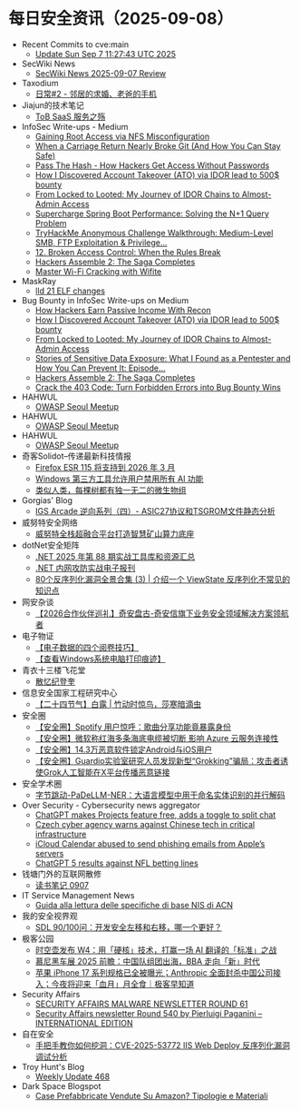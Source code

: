 # 每日安全资讯（2025-09-08）

- Recent Commits to cve:main
  - [Update Sun Sep  7 11:27:43 UTC 2025](https://github.com/trickest/cve/commit/cd3c9df8dd22369834fec8a79f72f0b61eac976d)
- SecWiki News
  - [SecWiki News 2025-09-07 Review](http://www.sec-wiki.com/?2025-09-07)
- Taxodium
  - [日常#2 - 邻居的求婚、老爸的手机](https://taxodium.ink/nichijou-2.html)
- Jiajun的技术笔记
  - [ToB SaaS 服务之殇](https://jiajunhuang.com/articles/2025_09_07-to_b_saas.md.html)
- InfoSec Write-ups - Medium
  - [Gaining Root Access via NFS Misconfiguration](https://infosecwriteups.com/gaining-root-access-via-nfs-misconfiguration-92d4d44f8837?source=rss----7b722bfd1b8d---4)
  - [When a Carriage Return Nearly Broke Git (And How You Can Stay Safe)](https://infosecwriteups.com/when-a-carriage-return-nearly-broke-git-and-how-you-can-stay-safe-42bb19a3783b?source=rss----7b722bfd1b8d---4)
  - [Pass The Hash - How Hackers Get Access Without Passwords](https://infosecwriteups.com/pass-the-hash-how-hackers-get-access-without-passwords-d1f8b4f32410?source=rss----7b722bfd1b8d---4)
  - [How I Discovered Account Takeover (ATO) via IDOR lead to 500$ bounty](https://infosecwriteups.com/how-i-discovered-account-takeover-ato-via-idor-lead-to-500-bounty-537bc7ff10b8?source=rss----7b722bfd1b8d---4)
  - [From Locked to Looted: My Journey of IDOR Chains to Almost-Admin Access](https://infosecwriteups.com/from-locked-to-looted-my-journey-of-idor-chains-to-almost-admin-access-d15abf0046f9?source=rss----7b722bfd1b8d---4)
  - [Supercharge Spring Boot Performance: Solving the N+1 Query Problem](https://infosecwriteups.com/supercharge-spring-boot-performance-solving-the-n-1-query-problem-7bae9ed3ad36?source=rss----7b722bfd1b8d---4)
  - [TryHackMe Anonymous Challenge Walkthrough: Medium-Level SMB, FTP Exploitation & Privilege…](https://infosecwriteups.com/tryhackme-anonymous-challenge-walkthrough-medium-level-smb-ftp-exploitation-privilege-9afbd652eccb?source=rss----7b722bfd1b8d---4)
  - [12. Broken Access Control: When the Rules Break](https://infosecwriteups.com/12-broken-access-control-when-the-rules-break-0bc37a474d57?source=rss----7b722bfd1b8d---4)
  - [Hackers Assemble 2: The Saga Completes](https://infosecwriteups.com/hackers-assemble-2-the-saga-completes-590f4813812a?source=rss----7b722bfd1b8d---4)
  - [Master Wi-Fi Cracking with Wifite](https://infosecwriteups.com/master-wi-fi-cracking-with-wifite-e20181aa07ff?source=rss----7b722bfd1b8d---4)
- MaskRay
  - [lld 21 ELF changes](https://maskray.me/blog/2025-09-07-lld-21-elf-changes)
- Bug Bounty in InfoSec Write-ups on Medium
  - [How Hackers Earn Passive Income With Recon](https://infosecwriteups.com/how-hackers-earn-passive-income-with-recon-5ee3fd25513d?source=rss----7b722bfd1b8d--bug_bounty)
  - [How I Discovered Account Takeover (ATO) via IDOR lead to 500$ bounty](https://infosecwriteups.com/how-i-discovered-account-takeover-ato-via-idor-lead-to-500-bounty-537bc7ff10b8?source=rss----7b722bfd1b8d--bug_bounty)
  - [From Locked to Looted: My Journey of IDOR Chains to Almost-Admin Access](https://infosecwriteups.com/from-locked-to-looted-my-journey-of-idor-chains-to-almost-admin-access-d15abf0046f9?source=rss----7b722bfd1b8d--bug_bounty)
  - [Stories of Sensitive Data Exposure: What I Found as a Pentester and How You Can Prevent It: Episode…](https://infosecwriteups.com/stories-of-sensitive-data-exposure-what-i-found-as-a-pentester-and-how-you-can-prevent-it-episode-1362bdf27049?source=rss----7b722bfd1b8d--bug_bounty)
  - [Hackers Assemble 2: The Saga Completes](https://infosecwriteups.com/hackers-assemble-2-the-saga-completes-590f4813812a?source=rss----7b722bfd1b8d--bug_bounty)
  - [Crack the 403 Code: Turn Forbidden Errors into Bug Bounty Wins](https://infosecwriteups.com/crack-the-403-code-turn-forbidden-errors-into-bug-bounty-wins-1f5efe98b987?source=rss----7b722bfd1b8d--bug_bounty)
- HAHWUL
  - [OWASP Seoul Meetup](https://www.hahwul.com/blog/2025/owasp-seoul-meetup/)
- HAHWUL
  - [OWASP Seoul Meetup](https://www.hahwul.com/blog/2025/owasp-seoul-meetup/)
- HAHWUL
  - [OWASP Seoul Meetup](https://www.hahwul.com/blog/2025/owasp-seoul-meetup/)
- 奇客Solidot–传递最新科技情报
  - [Firefox ESR 115 将支持到 2026 年 3 月](https://www.solidot.org/story?sid=82246)
  - [Windows 第三方工具允许用户禁用所有 AI 功能](https://www.solidot.org/story?sid=82245)
  - [类似人类，每棵树都有独一无二的微生物组](https://www.solidot.org/story?sid=82244)
- Gorgias' Blog
  - [IGS Arcade 逆向系列（四）- ASIC27协议和TSGROM文件静态分析](https://gorgias.me/posts/igs_arcade_re_4/)
- 威努特安全网络
  - [威努特全栈超融合平台打造智慧矿山算力底座](https://mp.weixin.qq.com/s?__biz=MzAwNTgyODU3NQ==&mid=2651135412&idx=1&sn=afb0f57c2daa6131d121358757b09de0)
- dotNet安全矩阵
  - [.NET 2025 年第 88 期实战工具库和资源汇总](https://mp.weixin.qq.com/s?__biz=MzUyOTc3NTQ5MA==&mid=2247500532&idx=1&sn=2cd992b969ce1d9f3f4632d1fc587794)
  - [.NET 内网攻防实战电子报刊](https://mp.weixin.qq.com/s?__biz=MzUyOTc3NTQ5MA==&mid=2247500532&idx=2&sn=a2b464fd42a6d812089636eb7f91de29)
  - [80个反序列化漏洞全景合集 (3) | 介绍一个 ViewState 反序列化不常见的知识点](https://mp.weixin.qq.com/s?__biz=MzUyOTc3NTQ5MA==&mid=2247500532&idx=3&sn=a0a2ce8105d376db27a6dd3efd2953e9)
- 网安杂谈
  - [【2026合作伙伴巡礼】奇安盘古-奇安信旗下业务安全领域解决方案领航者](https://mp.weixin.qq.com/s?__biz=MzAwMTMzMDUwNg==&mid=2650889720&idx=1&sn=5962c3252786e4d567650fcb5a3af648)
- 电子物证
  - [【电子数据的四个阅卷技巧】](https://mp.weixin.qq.com/s?__biz=MzAwNDcwMDgzMA==&mid=2651048608&idx=1&sn=60466a59129e988624972a07ef0eeb98)
  - [【查看Windows系统电脑打印痕迹】](https://mp.weixin.qq.com/s?__biz=MzAwNDcwMDgzMA==&mid=2651048608&idx=2&sn=5f8bccfd36b02f9db7f5afc093386708)
- 青衣十三楼飞花堂
  - [散忆纪登奎](https://mp.weixin.qq.com/s?__biz=MzUzMjQyMDE3Ng==&mid=2247488591&idx=1&sn=c60c22e340afc8b015e44b927904d5c1)
- 信息安全国家工程研究中心
  - [【二十四节气】白露 | 竹动时惊鸟，莎寒暗滴虫](https://mp.weixin.qq.com/s?__biz=MzU5OTQ0NzY3Ng==&mid=2247500881&idx=1&sn=ce0e2f7b61fee2d380df3759a3502054)
- 安全圈
  - [【安全圈】Spotify 用户惊呼：歌曲分享功能竟暴露身份](https://mp.weixin.qq.com/s?__biz=MzIzMzE4NDU1OQ==&mid=2652071583&idx=1&sn=b595c863441862ade523eafb56381b0b)
  - [【安全圈】微软称红海多条海底电缆被切断 影响 Azure 云服务连接性](https://mp.weixin.qq.com/s?__biz=MzIzMzE4NDU1OQ==&mid=2652071583&idx=2&sn=922ef92cdf9de29cdc427086e80c0e22)
  - [【安全圈】14.3万恶意软件锁定Android与iOS用户](https://mp.weixin.qq.com/s?__biz=MzIzMzE4NDU1OQ==&mid=2652071583&idx=3&sn=684c9c750bb46b42c60fd99774f01ba4)
  - [【安全圈】Guardio实验室研究人员发现新型“Grokking”骗局：攻击者诱使Grok人工智能在X平台传播恶意链接](https://mp.weixin.qq.com/s?__biz=MzIzMzE4NDU1OQ==&mid=2652071583&idx=4&sn=a53fc0bd15390fe0e4406bcaf325c751)
- 安全学术圈
  - [字节跳动-PaDeLLM-NER：大语言模型中用于命名实体识别的并行解码](https://mp.weixin.qq.com/s?__biz=MzU5MTM5MTQ2MA==&mid=2247493724&idx=1&sn=48c9ecb66b14bff20e4514f5407b2fa0)
- Over Security - Cybersecurity news aggregator
  - [ChatGPT makes Projects feature free, adds a toggle to split chat](https://www.bleepingcomputer.com/news/artificial-intelligence/chatgpt-makes-projects-feature-free-adds-a-toggle-to-split-chat/)
  - [Czech cyber agency warns against Chinese tech in critical infrastructure](https://www.bleepingcomputer.com/news/security/czech-cyber-agency-warns-against-chinese-tech-in-critical-infrastructure/)
  - [iCloud Calendar abused to send phishing emails from Apple’s servers](https://www.bleepingcomputer.com/news/security/icloud-calendar-abused-to-send-phishing-emails-from-apples-servers/)
  - [ChatGPT 5 results against NFL betting lines](https://catchingphish.com/posts/f/chatgpt-5-results-against-nfl-betting-lines)
- 钱塘门外的互联网散修
  - [读书笔记 0907](https://mp.weixin.qq.com/s?__biz=MzUxMjkxMzY2OA==&mid=2247483830&idx=1&sn=d8b580d5783dcc8028dba2b3a6e946ef)
- IT Service Management News
  - [Guida alla lettura delle specifiche di base NIS di ACN](http://blog.cesaregallotti.it/2025/09/guida-alla-lettura-delle-specifiche-di.html)
- 我的安全视界观
  - [SDL 90/100问：开发安全左移和右移，哪一个更好？](https://mp.weixin.qq.com/s?__biz=MzI3Njk2OTIzOQ==&mid=2247487168&idx=1&sn=97c658668de02b1f19e6546c8123a287)
- 极客公园
  - [时空壶发布 W4：用「硬核」技术，打赢一场 AI 翻译的「标准」之战](https://mp.weixin.qq.com/s?__biz=MTMwNDMwODQ0MQ==&mid=2653086214&idx=1&sn=eddd9bb0bc4abc0b9178d27846a32d99)
  - [慕尼黑车展 2025 前瞻：中国队组团出海，BBA 走向「新」时代](https://mp.weixin.qq.com/s?__biz=MTMwNDMwODQ0MQ==&mid=2653086184&idx=1&sn=37ffcff9ed0b1aca8e7aa1871d08854d)
  - [苹果 iPhone 17 系列规格已全被曝光；Anthropic 全面封杀中国公司接入；今夜将迎来「血月」月全食｜极客早知道](https://mp.weixin.qq.com/s?__biz=MTMwNDMwODQ0MQ==&mid=2653086203&idx=1&sn=4059c4976dfaeac7481b83700128e1b4)
- Security Affairs
  - [SECURITY AFFAIRS MALWARE NEWSLETTER ROUND 61](https://securityaffairs.com/181970/breaking-news/security-affairs-malware-newsletter-round-61.html)
  - [Security Affairs newsletter Round 540 by Pierluigi Paganini – INTERNATIONAL EDITION](https://securityaffairs.com/181963/breaking-news/security-affairs-newsletter-round-540-by-pierluigi-paganini-international-edition.html)
- 自在安全
  - [手把手教你如何挖洞：CVE-2025-53772 IIS Web Deploy 反序列化漏洞调试分析](https://mp.weixin.qq.com/s?__biz=Mzk0NTU5Mjg0Ng==&mid=2247492335&idx=1&sn=cc5f8d6f3d07b361d81bfabbfbf838e9)
- Troy Hunt's Blog
  - [Weekly Update 468](https://www.troyhunt.com/weekly-update-468/)
- Dark Space Blogspot
  - [Case Prefabbricate Vendute Su Amazon? Tipologie e Materiali](http://darkwhite666.blogspot.com/2025/09/case-prefabbricate-vendute-su-amazon.html)
